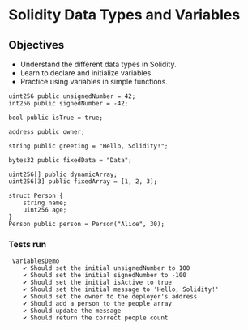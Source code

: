 # Solidity Data Types and Variables

## Objectives
- Understand the different data types in Solidity.
- Learn to declare and initialize variables.
- Practice using variables in simple functions.

```
uint256 public unsignedNumber = 42;
int256 public signedNumber = -42;

bool public isTrue = true;

address public owner;

string public greeting = "Hello, Solidity!";

bytes32 public fixedData = "Data";

uint256[] public dynamicArray;
uint256[3] public fixedArray = [1, 2, 3];

struct Person {
    string name;
    uint256 age;
}
Person public person = Person("Alice", 30);
```


### Tests run

```
 VariablesDemo
    ✔ Should set the initial unsignedNumber to 100
    ✔ Should set the initial signedNumber to -100
    ✔ Should set the initial isActive to true
    ✔ Should set the initial message to 'Hello, Solidity!'
    ✔ Should set the owner to the deployer's address
    ✔ Should add a person to the people array
    ✔ Should update the message
    ✔ Should return the correct people count

```


